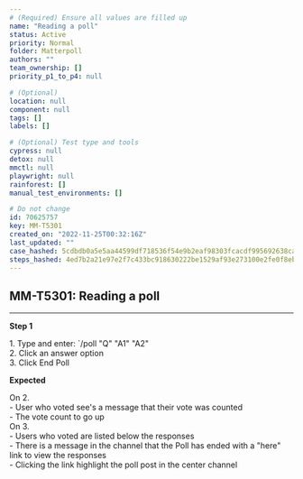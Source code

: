 ```yaml
---
# (Required) Ensure all values are filled up
name: "Reading a poll"
status: Active
priority: Normal
folder: Matterpoll
authors: ""
team_ownership: []
priority_p1_to_p4: null

# (Optional)
location: null
component: null
tags: []
labels: []

# (Optional) Test type and tools
cypress: null
detox: null
mmctl: null
playwright: null
rainforest: []
manual_test_environments: []

# Do not change
id: 70625757
key: MM-T5301
created_on: "2022-11-25T00:32:16Z"
last_updated: ""
case_hashed: 5cdbdb0a5e5aa44599df718536f54e9b2eaf98303fcacdf995692638cad56f911c56e437b7fc825b9be6ed483b3e9768
steps_hashed: 4ed7b2a21e97e2f7c433bc918630222be1529af93e273100e2fe0f8eb77f27894a9cf6ab4a5fce2cfdb584af89ed3858
---
```


<!-- (Auto-generated) Based on frontmatter's "key" and "name" -->

## MM-T5301: Reading a poll

---

**Step 1**

1\. Type and enter: \`/poll "Q" "A1" "A2"\
2\. Click an answer option\
3\. Click End Poll

**Expected**

On 2.\
\- User who voted see's a message that their vote was counted\
\- The vote count to go up\
On 3.\
\- Users who voted are listed below the responses\
\- There is a message in the channel that the Poll has ended with a "here" link to view the responses\
\- Clicking the link highlight the poll post in the center channel

